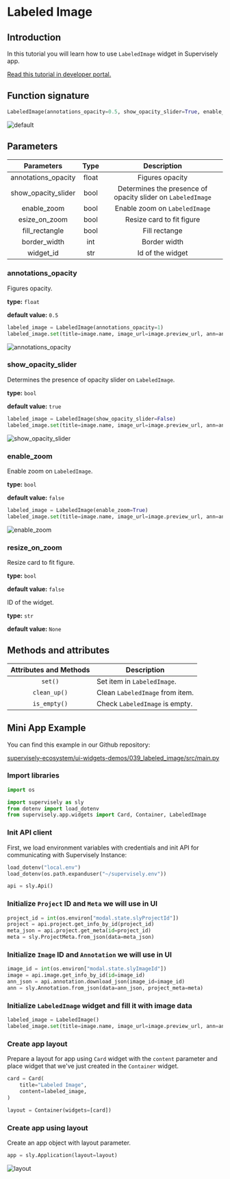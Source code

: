 # Labeled Image

## Introduction

In this tutorial you will learn how to use `LabeledImage` widget in Supervisely app.

[Read this tutorial in developer portal.](https://developer.supervise.ly/app-development/apps-with-gui/LabeledImage)

## Function signature

```python
LabeledImage(annotations_opacity=0.5, show_opacity_slider=True, enable_zoom=False, esize_on_zoom=False, fill_rectangle=True, border_width=3, widget_id=None)
```

![default](https://user-images.githubusercontent.com/120389559/218493332-ef9ed5d9-d42e-4044-8948-e3208c00d88f.gif)

## Parameters

|     Parameters      | Type  |                         Description                         |
| :-----------------: | :---: | :---------------------------------------------------------: |
| annotations_opacity | float |                       Figures opacity                       |
| show_opacity_slider | bool  | Determines the presence of opacity slider on `LabeledImage` |
|     enable_zoom     | bool  |                Enable zoom on `LabeledImage`                |
|    esize_on_zoom    | bool  |                  Resize card to fit figure                  |
|   fill_rectangle    | bool  |                        Fill rectange                        |
|    border_width     |  int  |                        Border width                         |
|      widget_id      |  str  |                      Id of the widget                       |

### annotations_opacity

Figures opacity.

**type:** `float`

**default value:** `0.5`

```python
labeled_image = LabeledImage(annotations_opacity=1)
labeled_image.set(title=image.name, image_url=image.preview_url, ann=ann)
```

![annotations_opacity](https://user-images.githubusercontent.com/120389559/218493802-4ab354e1-fcf2-4eea-8184-eadf6b1a176a.png)

### show_opacity_slider

Determines the presence of opacity slider on `LabeledImage`.

**type:** `bool`

**default value:** `true`

```python
labeled_image = LabeledImage(show_opacity_slider=False)
labeled_image.set(title=image.name, image_url=image.preview_url, ann=ann)
```

![show_opacity_slider](https://user-images.githubusercontent.com/120389559/218494420-81b0019f-6249-477b-842d-fc776112d57b.png)

### enable_zoom

Enable zoom on `LabeledImage`.

**type:** `bool`

**default value:** `false`

```python
labeled_image = LabeledImage(enable_zoom=True)
labeled_image.set(title=image.name, image_url=image.preview_url, ann=ann)
```

![enable_zoom](https://user-images.githubusercontent.com/120389559/218495132-3042ef1e-e400-4b4c-b4ca-eb4950b5b6cb.gif)

### resize_on_zoom

Resize card to fit figure.

**type:** `bool`

**default value:** `false`

ID of the widget.

**type:** `str`

**default value:** `None`

## Methods and attributes

| Attributes and Methods | Description                     |
| :--------------------: | ------------------------------- |
|        `set()`         | Set item in `LabeledImage`.     |
|      `clean_up()`      | Clean `LabeledImage` from item. |
|      `is_empty()`      | Check `LabeledImage` is empty.  |

## Mini App Example

You can find this example in our Github repository:

[supervisely-ecosystem/ui-widgets-demos/039_labeled_image/src/main.py](https://github.com/supervisely-ecosystem/ui-widgets-demos/blob/master/039_labeled_image/src/main.py)

### Import libraries

```python
import os

import supervisely as sly
from dotenv import load_dotenv
from supervisely.app.widgets import Card, Container, LabeledImage
```

### Init API client

First, we load environment variables with credentials and init API for communicating with Supervisely Instance:

```python
load_dotenv("local.env")
load_dotenv(os.path.expanduser("~/supervisely.env"))

api = sly.Api()
```

### Initialize `Project` ID and `Meta` we will use in UI

```python
project_id = int(os.environ["modal.state.slyProjectId"])
project = api.project.get_info_by_id(project_id)
meta_json = api.project.get_meta(id=project_id)
meta = sly.ProjectMeta.from_json(data=meta_json)
```

### Initialize `Image` ID and `Annotation` we will use in UI

```python
image_id = int(os.environ["modal.state.slyImageId"])
image = api.image.get_info_by_id(id=image_id)
ann_json = api.annotation.download_json(image_id=image_id)
ann = sly.Annotation.from_json(data=ann_json, project_meta=meta)
```

### Initialize `LabeledImage` widget and fill it with image data

```python
labeled_image = LabeledImage()
labeled_image.set(title=image.name, image_url=image.preview_url, ann=ann)
```

### Create app layout

Prepare a layout for app using `Card` widget with the `content` parameter and place widget that we've just created in the `Container` widget.

```python
card = Card(
    title="Labeled Image",
    content=labeled_image,
)

layout = Container(widgets=[card])
```

### Create app using layout

Create an app object with layout parameter.

```python
app = sly.Application(layout=layout)
```

![layout](https://user-images.githubusercontent.com/120389559/218667990-6d41e1b9-a053-4942-9bae-fbe12254fb3c.png)

